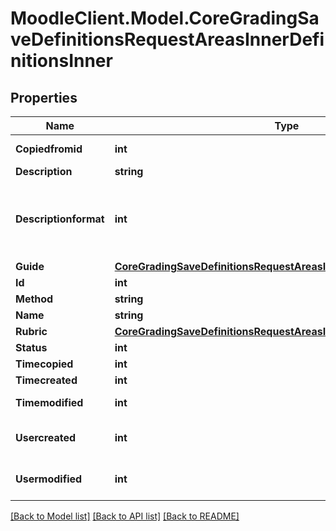 # MoodleClient.Model.CoreGradingSaveDefinitionsRequestAreasInnerDefinitionsInner

## Properties

Name | Type | Description | Notes
------------ | ------------- | ------------- | -------------
**Copiedfromid** | **int** | copied from id | [optional] 
**Description** | **string** | description | [optional] 
**Descriptionformat** | **int** | description format (1 &#x3D; HTML, 0 &#x3D; MOODLE, 2 &#x3D; PLAIN, or 4 &#x3D; MARKDOWN) | [optional] 
**Guide** | [**CoreGradingSaveDefinitionsRequestAreasInnerDefinitionsInnerGuide**](CoreGradingSaveDefinitionsRequestAreasInnerDefinitionsInnerGuide.md) |  | [optional] 
**Id** | **int** | definition id | [optional] 
**Method** | **string** | method | [optional] 
**Name** | **string** | name | [optional] 
**Rubric** | [**CoreGradingSaveDefinitionsRequestAreasInnerDefinitionsInnerRubric**](CoreGradingSaveDefinitionsRequestAreasInnerDefinitionsInnerRubric.md) |  | [optional] 
**Status** | **int** | status | [optional] 
**Timecopied** | **int** | time copied | [optional] 
**Timecreated** | **int** | creation time | [optional] 
**Timemodified** | **int** | last modified time | [optional] 
**Usercreated** | **int** | user who created definition | [optional] 
**Usermodified** | **int** | user who modified definition | [optional] 

[[Back to Model list]](../README.md#documentation-for-models) [[Back to API list]](../README.md#documentation-for-api-endpoints) [[Back to README]](../README.md)

